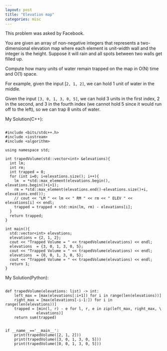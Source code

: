 ```yaml
---
layout: post
title: "Elevation map"
categories: misc
---
```


This problem was asked by Facebook.

You are given an array of non-negative integers that represents a two-dimensional elevation map where each element is unit-width wall and the integer is the height. Suppose it will rain and all spots between two walls get filled up.

Compute how many units of water remain trapped on the map in O(N) time and O(1) space.

For example, given the input [`2, 1, 2]`, we can hold 1 unit of water in the middle.

Given the input `[3, 0, 1, 3, 0, 5]`, we can hold 3 units in the first index, 2 in the second, and 3 in the fourth index (we cannot hold 5 since it would run off to the left), so we can trap 8 units of water.


My Solution(C++):
```

#include <bits/stdc++.h>
#include <iostream>
#include <algorithm>

using namespace std;

int trapedVolume(std::vector<int> &elevations){
  int lm;
  int rm;
  int trapped = 0;
  for (int i=0; i<elevations.size(); i++){
    lm  = *std::max_element(elevations.begin(), elevations.begin()+i+1);
    rm = *std::max_element(elevations.end()-elevations.size()+i, elevations.end());
    // cout << "LM " << lm << " RM " << rm << " ELEV " << elevations[i] << endl;
    trapped = trapped + std::min(lm, rm) - elevations[i];
  }
  return trapped;
}

int main(){
  std::vector<int> elevations;
  elevations = {2, 1, 2};
  cout << "Trapped Volume = " << trapedVolume(elevations) << endl;
  elevations  = {3, 0, 1, 3, 0, 5};
  cout << "Trapped Volume = " << trapedVolume(elevations) << endl;
  elevations  = {0, 0, 1, 3, 0, 5};
  cout << "Trapped Volume = " << trapedVolume(elevations) << endl;
  return 1;
}
```


My Solution(Python):
```

def trapedVolume(elevations: list) -> int:
    left_max = [max(elevations[:i+1]) for i in range(len(elevations))]
    right_max = [max(elevations[-i-1:]) for i in range(len(elevations))]
    trapped = [min(l, r) - e for l, r, e in zip(left_max, right_max, \
              elevations)]
    return sum(trapped)


if __name__=='__main__':
    print(trapedVolume([2, 1, 2]))
    print(trapedVolume([3, 0, 1, 3, 0, 5]))
    print(trapedVolume([0, 0, 1, 3, 0, 5]))
```
